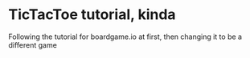 # TicTacToe tutorial, kinda

Following the tutorial for boardgame.io at first,
then changing it to be a different game